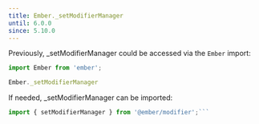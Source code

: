 ```yaml
---
title: Ember._setModifierManager
until: 6.0.0
since: 5.10.0
---
```



Previously, _setModifierManager could be accessed via the `Ember` import:
```js
import Ember from 'ember';

Ember._setModifierManager
```

 If needed, _setModifierManager can be imported:
```js
import { setModifierManager } from '@ember/modifier';```
